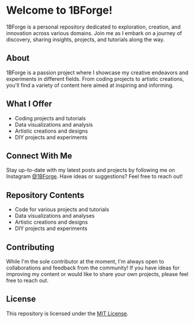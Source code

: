 # Welcome to 1BForge!

1BForge is a personal repository dedicated to exploration, creation, and innovation across various domains. Join me as I embark on a journey of discovery, sharing insights, projects, and tutorials along the way.

## About

1BForge is a passion project where I showcase my creative endeavors and experiments in different fields. From coding projects to artistic creations, you'll find a variety of content here aimed at inspiring and informing.

## What I Offer

- Coding projects and tutorials
- Data visualizations and analysis
- Artistic creations and designs
- DIY projects and experiments

## Connect With Me

Stay up-to-date with my latest posts and projects by following me on Instagram [@1BForge](https://www.instagram.com/1BForge/). Have ideas or suggestions? Feel free to reach out!

## Repository Contents

- Code for various projects and tutorials
- Data visualizations and analyses
- Artistic creations and designs
- DIY projects and experiments

## Contributing

While I'm the sole contributor at the moment, I'm always open to collaborations and feedback from the community! If you have ideas for improving my content or would like to share your own projects, please feel free to reach out.

## License

This repository is licensed under the [MIT License](LICENSE).
